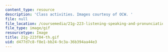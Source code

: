 ```yaml
---
content_type: resource
description: 'Class activities. Images courtesy of OCW. '
file: null
file_location: /coursemedia/21g-223-listening-speaking-and-pronunciation-fall-2004/d477d7c8f8e1bb249c3a36b394aa44e3_21g-223f04-th.gif
file_type: image/gif
resourcetype: Image
title: 21g-223f04-th.gif
uid: d477d7c8-f8e1-bb24-9c3a-36b394aa44e3
---
```

